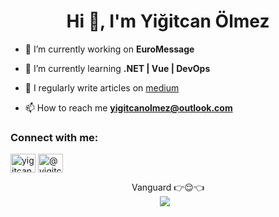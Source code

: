<h1 align="center">Hi 👋, I'm Yiğitcan Ölmez</h1>

- 🔭 I’m currently working on **EuroMessage**

- 🌱 I’m currently learning **.NET | Vue | DevOps**

- 📝 I regularly write articles on [medium](https://medium.com/@yigitcanolmez)

- 📫 How to reach me **yigitcanolmez@outlook.com**

<h3 align="left">Connect with me:</h3>
<p align="left">
<a href="https://linkedin.com/in/yigitcanolmez" target="blank"><img align="center" src="https://raw.githubusercontent.com/rahuldkjain/github-profile-readme-generator/master/src/images/icons/Social/linked-in-alt.svg" alt="yigitcanolmez" height="30" width="40" /></a>
<a href="https://medium.com/@yigitcanolmez" target="blank"><img align="center" src="https://raw.githubusercontent.com/rahuldkjain/github-profile-readme-generator/master/src/images/icons/Social/medium.svg" alt="@yigitcanolmez" height="30" width="40" /></a>
</p>


<div align="center" style="text-align: center; margin: 0 auto; text-shadow: 0px 0px 10px rgba(255,255,255,0.5);">
  <span >Vanguard 👉😌👈 </span>
  <br>
  <a href="https://open.spotify.com/playlist/5XTiZp0JVOcukgLtLB924T?si=446b305009334052" target="_blank" style="display: flex; justify-content: center; align-items: center;">
    <img src="https://i.scdn.co/image/ab67706c0000da8412877969f56f36b5027b9cd9" style="margin-right: 10px;">
  </a>
</div>

